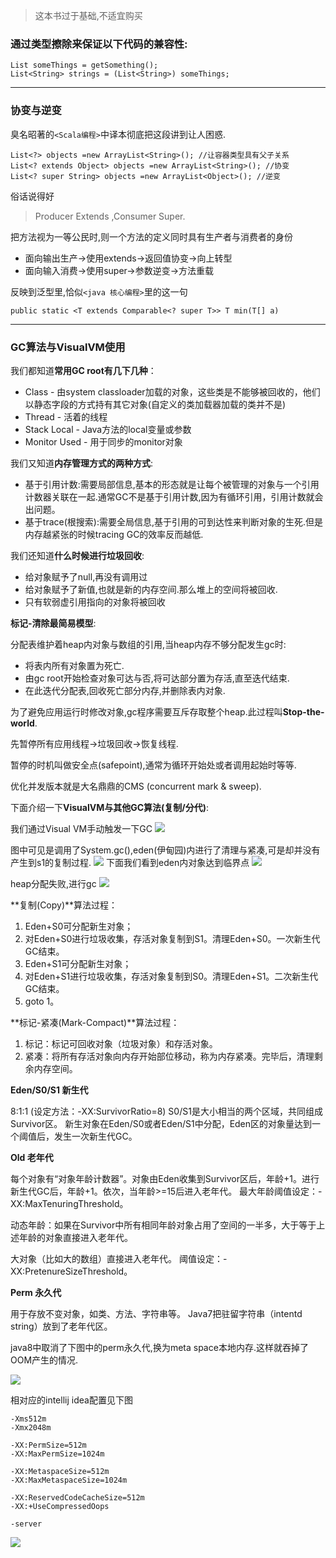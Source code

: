 >这本书过于基础,不适宜购买

### 通过类型擦除来保证以下代码的兼容性: 

```
List someThings = getSomething();
List<String> strings = (List<String>) someThings;
``` 
-- - -- 

### 协变与逆变 

臭名昭著的`<Scala编程>`中译本彻底把这段讲到让人困惑. 

```
List<?> objects =new ArrayList<String>(); //让容器类型具有父子关系
List<? extends Object> objects =new ArrayList<String>(); //协变
List<? super String> objects =new ArrayList<Object>(); //逆变
```
俗话说得好 

> Producer Extends ,Consumer Super.

把方法视为一等公民时,则一个方法的定义同时具有生产者与消费者的身份 

- 面向输出生产->使用extends->返回值协变->向上转型
- 面向输入消费->使用super->参数逆变->方法重载

反映到泛型里,恰似`<java 核心编程>`里的这一句 

```
public static <T extends Comparable<? super T>> T min(T[] a)
``` 
-- - -- 

### GC算法与VisualVM使用 


我们都知道**常用GC root有几下几种**： 

- Class - 由system classloader加载的对象，这些类是不能够被回收的，他们以静态字段的方式持有其它对象(自定义的类加载器加载的类并不是)
- Thread - 活着的线程
- Stack Local - Java方法的local变量或参数
- Monitor Used - 用于同步的monitor对象

我们又知道**内存管理方式的两种方式**: 

- 基于引用计数:需要局部信息,基本的形态就是让每个被管理的对象与一个引用计数器关联在一起.通常GC不是基于引用计数,因为有循环引用，引用计数就会出问题。
- 基于trace(根搜索):需要全局信息,基于引用的可到达性来判断对象的生死.但是内存越紧张的时候tracing GC的效率反而越低.

我们还知道**什么时候进行垃圾回收**: 

- 给对象赋予了null,再没有调用过
- 给对象赋予了新值,也就是新的内存空间.那么堆上的空间将被回收.
- 只有软弱虚引用指向的对象将被回收

**标记-清除最简易模型**:  

分配表维护着heap内对象与数组的引用,当heap内存不够分配发生gc时: 

- 将表内所有对象置为死亡.
- 由gc root开始检查对象可达与否,将可达部分置为存活,直至迭代结束.
- 在此迭代分配表,回收死亡部分内存,并删除表内对象.

为了避免应用运行时修改对象,gc程序需要互斥存取整个heap.此过程叫**Stop-the-world**.  

先暂停所有应用线程->垃圾回收->恢复线程. 

暂停的时机叫做安全点(safepoint),通常为循环开始处或者调用起始时等等.

优化并发版本就是大名鼎鼎的CMS (concurrent mark & sweep). 


下面介绍一下**VisualVM与其他GC算法(复制/分代)**: 

我们通过Visual VM手动触发一下GC
![](http://7xqjx7.com1.z0.glb.clouddn.com/image/Screen_Shot_2016-03-29_at_15_13_53.png?imageView2/2/h/600)

图中可见是调用了System.gc(),eden(伊甸园)内进行了清理与紧凑,可是却并没有产生到s1的复制过程.
![](http://7xqjx7.com1.z0.glb.clouddn.com/image/Screen_Shot_2016-03-29_at_15_13_55.png?imageView2/2/h/600)
下面我们看到eden内对象达到临界点
![](http://7xqjx7.com1.z0.glb.clouddn.com/image/Screen_Shot_2016-03-29_at_15_17_05.png?imageView2/2/h/600)

heap分配失败,进行gc
![](http://7xqjx7.com1.z0.glb.clouddn.com/image/Screen_Shot_2016-03-29_at_15_19_35.png?imageView2/2/h/600)

**复制(Copy)**算法过程： 

1. Eden+S0可分配新生对象；
2. 对Eden+S0进行垃圾收集，存活对象复制到S1。清理Eden+S0。一次新生代GC结束。
3. Eden+S1可分配新生对象；
4. 对Eden+S1进行垃圾收集，存活对象复制到S0。清理Eden+S1。二次新生代GC结束。
5. goto 1。

**标记-紧凑(Mark-Compact)**算法过程： 

1. 标记：标记可回收对象（垃圾对象）和存活对象。
2. 紧凑：将所有存活对象向内存开始部位移动，称为内存紧凑。完毕后，清理剩余内存空间。


**Eden/S0/S1 新生代** 

8:1:1 (设定方法：-XX:SurvivorRatio=8)
S0/S1是大小相当的两个区域，共同组成Survivor区。
新生对象在Eden/S0或者Eden/S1中分配，Eden区的对象量达到一个阈值后，发生一次新生代GC。

**Old 老年代** 

每个对象有“对象年龄计数器”。对象由Eden收集到Survivor区后，年龄+1。进行新生代GC后，年龄+1。依次，当年龄>=15后进入老年代。
最大年龄阈值设定：-XX:MaxTenuringThreshold。

动态年龄：如果在Survivor中所有相同年龄对象占用了空间的一半多，大于等于上述年龄的对象直接进入老年代。

大对象（比如大的数组）直接进入老年代。
阈值设定：-XX:PretenureSizeThreshold。

**Perm 永久代** 

用于存放不变对象，如类、方法、字符串等。
Java7把驻留字符串（intentd string）放到了老年代区。

java8中取消了下图中的perm永久代,换为meta space本地内存.这样就吞掉了OOM产生的情况. 

![](http://7xqjx7.com1.z0.glb.clouddn.com/image/JFNF7r.png%21web.png) 

相对应的intellij idea配置见下图 

```
-Xms512m
-Xmx2048m

-XX:PermSize=512m
-XX:MaxPermSize=1024m

-XX:MetaspaceSize=512m
-XX:MaxMetaspaceSize=1024m

-XX:ReservedCodeCacheSize=512m
-XX:+UseCompressedOops

-server
```
![](http://7xqjx7.com1.z0.glb.clouddn.com/image/Screen_Shot_2016-03-29_at_15_47_35__2_.png?imageView2/2/h/600)






